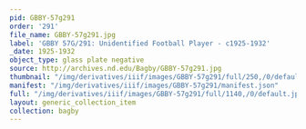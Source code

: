 ```yaml
---
pid: GBBY-57g291
order: '291'
file_name: GBBY-57g291.jpg
label: 'GBBY 57G/291: Unidentified Football Player - c1925-1932'
_date: 1925-1932
object_type: glass plate negative
source: http://archives.nd.edu/Bagby/GBBY-57g291.jpg
thumbnail: "/img/derivatives/iiif/images/GBBY-57g291/full/250,/0/default.jpg"
manifest: "/img/derivatives/iiif/images/GBBY-57g291/manifest.json"
full: "/img/derivatives/iiif/images/GBBY-57g291/full/1140,/0/default.jpg"
layout: generic_collection_item
collection: bagby
---
```

